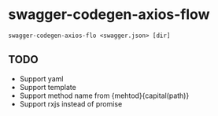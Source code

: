 # swagger-codegen-axios-flow

```
swagger-codegen-axios-flo <swagger.json> [dir]
```

## TODO

* Support yaml
* Support template
* Support method name from {mehtod}{capital(path)}
* Support rxjs instead of promise

